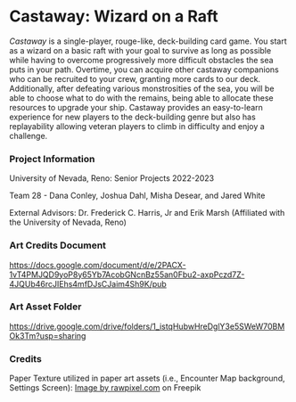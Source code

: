 # Castaway: Wizard on a Raft
*Castaway* is a single-player, rouge-like, deck-building card game. You start as a wizard on a basic raft with your goal to survive as long as possible while having to overcome progressively more difficult obstacles the sea puts in your path. Overtime, you can acquire other castaway companions who can be recruited to your crew, granting more cards to our deck. Additionally, after defeating various monstrosities of the sea, you will be able to choose what to do with the remains, being able to allocate these resources to upgrade your ship. Castaway provides an easy-to-learn experience for new players to the deck-building genre but also has replayability allowing veteran players to climb in difficulty and enjoy a challenge.

### Project Information
University of Nevada, Reno: Senior Projects 2022-2023

Team 28 - Dana Conley, Joshua Dahl, Misha Desear, and Jared White

External Advisors: Dr. Frederick C. Harris, Jr and Erik Marsh (Affiliated with the University of Nevada, Reno)

### Art Credits Document
https://docs.google.com/document/d/e/2PACX-1vT4PMJQD9yoP8y65Yb7AcobGNcnBz55an0Fbu2-axpPczd7Z-4JQUb46rcJIEhs4mfDJsCJaim4Sh9K/pub

### Art Asset Folder
https://drive.google.com/drive/folders/1_istqHubwHreDglY3e5SWeW70BMOk3Tm?usp=sharing

### Credits
Paper Texture utilized in paper art assets (i.e., Encounter Map background, Settings Screen): <a href="https://www.freepik.com/free-photo/design-space-paper-textured-background_3220799.htm#query=paper%20texture&position=2&from_view=keyword&track=ais">Image by rawpixel.com</a> on Freepik
